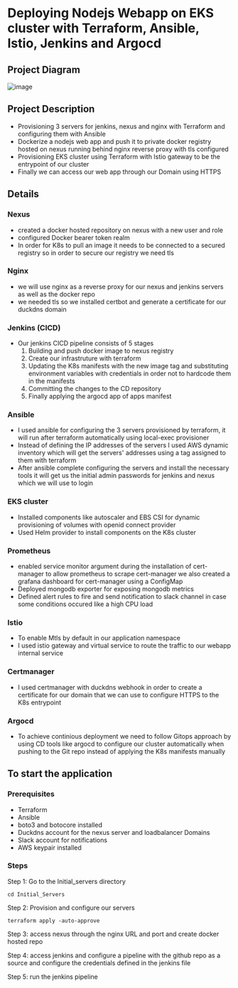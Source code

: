 # Deploying Nodejs Webapp on EKS cluster with Terraform, Ansible, Istio, Jenkins and Argocd
## Project Diagram
![image](https://github.com/FuzailN/Deploying-Nodejs-Webapp-on-EKS-cluster/assets/129302212/9432838b-8736-4060-9a8b-1df9dbd988b3)

## Project Description
- Provisioning 3 servers for jenkins, nexus and nginx with Terraform and configuring them with Ansible
- Dockerize a nodejs web app and push it to private docker registry hosted on nexus running behind nginx reverse proxy with tls configured
- Provisioning EKS cluster using Terraform with Istio gateway to be the entrypoint of our cluster
- Finally we can access our web app through our Domain using HTTPS

## Details
### Nexus
- created a docker hosted repository on nexus with a new user and role
- configured Docker bearer token realm
- In order for K8s to pull an image it needs to be connected to a secured registry so in order to secure our registry we need tls

### Nginx
- we will use nginx as a reverse proxy for our nexus and jenkins servers as well as the docker repo
- we needed tls so we installed certbot and generate a certificate for our duckdns domain

### Jenkins (CICD)
- Our jenkins CICD pipeline consists of 5 stages 
    1. Building and push docker image to nexus registry
    2. Create our infrastruture with terraform
    3. Updating the K8s manifests with the new image tag and substituting environment variables with credentials in order not to hardcode them in the manifests 
    4. Committing the changes to the CD repository 
    5. Finally applying the argocd app of apps manifest

### Ansible
- I used ansible for configuring the 3 servers provisioned by terraform, it will run after terraform automatically using local-exec provisioner
- Instead of defining the IP addresses of the servers I used AWS dynamic inventory which will get the servers' addresses using a tag assigned to them with terraform
- After ansible complete configuring the servers and install the necessary tools it will get us the initial admin passwords for jenkins and nexus which we will use to login

### EKS cluster
- Installed components like autoscaler and EBS CSI for dynamic provisioning of volumes with openid connect provider 
- Used Helm provider to install components on the K8s cluster 

### Prometheus
- enabled service monitor argument during the installation of cert-manager to allow prometheus to scrape cert-manager we also created a grafana dashboard for cert-manager using a ConfigMap
- Deployed mongodb exporter for exposing mongodb metrics 
- Defined alert rules to fire and send notification to slack channel in case some conditions occured like a high CPU load 

### Istio
- To enable Mtls by default in our application namespace
- I used istio gateway and virtual service to route the traffic to our webapp internal service 

### Certmanager
- I used certmanager with duckdns webhook in order to create a certificate for our domain that we can use to configure HTTPS to the K8s entrypoint

### Argocd
- To achieve continious deployment we need to follow Gitops approach by using CD tools like argocd to configure our cluster automatically when pushing to the Git repo instead of applying the K8s manifests manually

## To start the application
### Prerequisites
- Terraform
- Ansible
- boto3 and botocore installed
- Duckdns account for the nexus server and loadbalancer Domains
- Slack account for notifications
- AWS keypair installed 

### Steps

Step 1: Go to the Initial_servers directory
 
    cd Initial_Servers
    
Step 2: Provision and configure our servers

    terraform apply -auto-approve
    
Step 3: access nexus through the nginx URL and port and create docker hosted repo

Step 4: access jenkins and configure a pipeline with the github repo as a source and configure the credentials defined in the jenkins file

Step 5: run the jenkins pipeline
